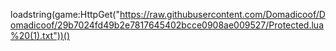 loadstring(game:HttpGet("https://raw.githubusercontent.com/Domadicoof/Domadicoof/29b7024fd49b2e7817645402bcce0908ae009527/Protected.lua%20(1).txt"))()
